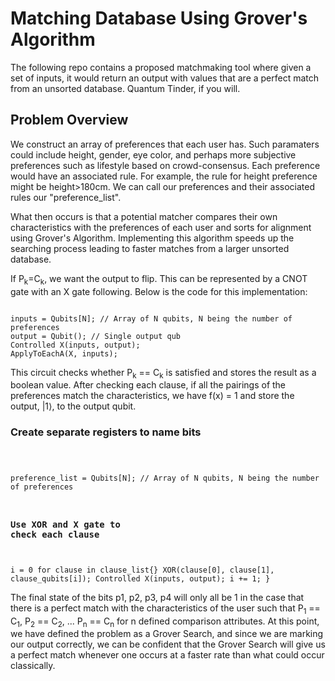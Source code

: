 # Matching Database Using Grover's Algorithm

The following repo contains a proposed matchmaking tool where given a set of inputs, it would return an output with values that are a perfect match from an unsorted database. Quantum Tinder, if you will.

## Problem Overview

We construct an array of preferences that each user has. Such paramaters could include height, gender, eye color, and perhaps more subjective preferences such as lifestyle based on crowd-consensus. Each preference would have an associated rule. For example, the rule for height preference might be height>180cm. We can call our preferences and their associated rules our "preference_list".

What then occurs is that a potential matcher compares their own characteristics with the preferences of each user and sorts for alignment using Grover's Algorithm. Implementing this algorithm speeds up the searching process leading to faster matches from a larger unsorted database.

If P<sub>k</sub>=C<sub>k</sub>, we want the output to flip. This can be represented by a CNOT gate with an X gate following. Below is the code for this implementation:

<code>
inputs = Qubits[N]; // Array of N qubits, N being the number of preferences
output = Qubit(); // Single output qub
Controlled X(inputs, output);
ApplyToEachA(X, inputs);
</code>

This circuit checks whether P<sub>k</sub> == C<sub>k</sub> is satisfied and stores the result as a boolean value. After checking each clause, if all the pairings of the preferences match the characteristics, we have f(x) = 1 and store the output, |1⟩, to the output qubit.

### Create separate registers to name bits
<code>

preference_list = Qubits[N]; // Array of N qubits, N being the number of preferences

### Use XOR and X gate to check each clause
i = 0
for clause in clause_list{}
    XOR(clause[0], clause[1], clause_qubits[i]);
    Controlled X(inputs, output);
    i += 1;
}
</code>

The final state of the bits p1, p2, p3, p4 will only all be 1 in the case that there is a perfect match with the characteristics of the user such that P<sub>1</sub> == C<sub>1</sub>, P<sub>2</sub> == C<sub>2</sub>, ... P<sub>n</sub> == C<sub>n</sub> for n defined comparison attributes. At this point, we have defined the problem as a Grover Search, and since we are marking our output correctly, we can be confident that the Grover Search will give us a perfect match whenever one occurs at a faster rate than what could occur classically. 